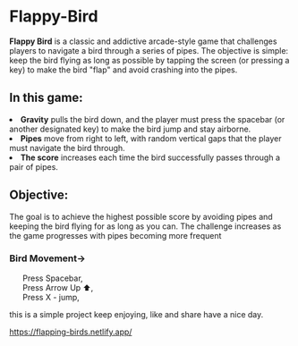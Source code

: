 # Flappy-Bird 
**Flappy Bird** is a classic and addictive arcade-style game that challenges players to navigate a bird through a series of pipes. The objective is simple: keep the bird flying as long as possible by tapping the screen (or pressing a key) to make the bird "flap" and avoid crashing into the pipes.


<h2>In this game:</h2>
<li><b>Gravity</b> pulls the bird down, and the player must press the spacebar (or another designated key) to make the bird jump and stay airborne.</li>
<li><b>Pipes</b> move from right to left, with random vertical gaps that the player must navigate the bird through.</li>
<li><b>The score</b> increases each time the bird successfully passes through a pair of pipes.</li>

<h2>Objective:</h2>
The goal is to achieve the highest possible score by avoiding pipes and keeping the bird flying for as long as you can. The challenge increases as the game progresses with pipes becoming more frequent

<h3>Bird Movement-></h3>
<oL>
Press Spacebar,<br>
Press Arrow Up ⬆️,<br>
Press X - jump,
</oL>

this is a simple project 
keep enjoying,
like and share 
have a nice day.

https://flapping-birds.netlify.app/

